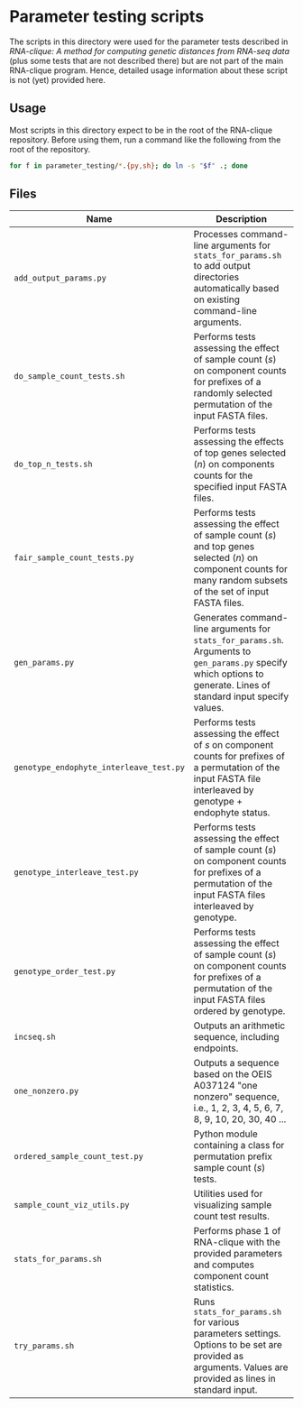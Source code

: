 # Parameter testing scripts

The scripts in this directory were used for the parameter tests described in
*RNA-clique: A method for computing genetic distances from RNA-seq data* (plus
some tests that are not described there) but are not part of the main RNA-clique
program. Hence, detailed usage information about these script is not (yet)
provided here.

## Usage

Most scripts in this directory expect to be in the root of the RNA-clique
repository. Before using them, run a command like the following from the root of
the repository.

```bash
for f in parameter_testing/*.{py,sh}; do ln -s "$f" .; done
```


## Files

| Name                                    | Description                                                                                                                                                          |
|-----------------------------------------|----------------------------------------------------------------------------------------------------------------------------------------------------------------------|
| `add_output_params.py`                  | Processes command-line arguments for `stats_for_params.sh` to add output directories automatically based on existing command-line arguments.                         |
| `do_sample_count_tests.sh`              | Performs tests assessing the effect of sample count ($s$) on component counts for prefixes of a randomly selected permutation of the input FASTA files.              |
| `do_top_n_tests.sh`                     | Performs tests assessing the effects of top genes selected ($n$) on components counts for the specified input FASTA files.                                           |
| `fair_sample_count_tests.py`            | Performs tests assessing the effect of sample count ($s$) and top genes selected ($n$) on component counts for many random subsets of the set of input FASTA files.  |
| `gen_params.py`                         | Generates command-line arguments for `stats_for_params.sh`. Arguments to `gen_params.py` specify which options to generate. Lines of standard input specify  values. |
| `genotype_endophyte_interleave_test.py` | Performs tests assessing the effect of $s$ on component counts for prefixes of a permutation of the input FASTA file interleaved by genotype + endophyte status.     |
| `genotype_interleave_test.py`           | Performs tests assessing the effect of sample count ($s$) on component counts for prefixes of a permutation of the input FASTA files interleaved by genotype.        |
| `genotype_order_test.py`                | Performs tests assessing the effect of sample count ($s$) on component counts for prefixes of a permutation of the input FASTA files ordered by genotype.            |
| `incseq.sh`                             | Outputs an arithmetic sequence, including endpoints.                                                                                                                 |
| `one_nonzero.py`                        | Outputs a sequence based on the OEIS A037124 "one nonzero" sequence, i.e., 1, 2, 3, 4, 5, 6, 7, 8, 9, 10, 20, 30, 40 ...                                             |
| `ordered_sample_count_test.py`          | Python module containing a class for permutation prefix sample count ($s$) tests.                                                                                    |
| `sample_count_viz_utils.py`             | Utilities used for visualizing sample count test results.                                                                                                            |
| `stats_for_params.sh`                   | Performs phase 1 of RNA-clique with the provided parameters and computes component count statistics.                                                                 |
| `try_params.sh`                         | Runs `stats_for_params.sh` for various parameters settings. Options to be set are provided as arguments. Values are provided as lines in standard input.             |
